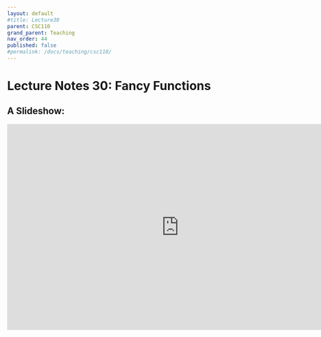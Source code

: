 ```yaml
---
layout: default
#title: Lecture30
parent: CSC110
grand_parent: Teaching
nav_order: 44
published: false
#permalink: /docs/teaching/csc110/
---  
```

  

Lecture Notes 30: Fancy Functions
===========================================



A Slideshow:
---------------

<iframe src="https://docs.google.com/presentation/d/e/2PACX-1vTZmO5LH3KJY_qBTBJZIhPTMWXogpnsEPboM5bBultH0LMZ83qDvxTV0czkCJBBsUWPE0po1-aPF0hp/embed?start=false&loop=false&delayms=60000" frameborder="0" width="800" height="479" allowfullscreen="true" mozallowfullscreen="true" webkitallowfullscreen="true"></iframe>
